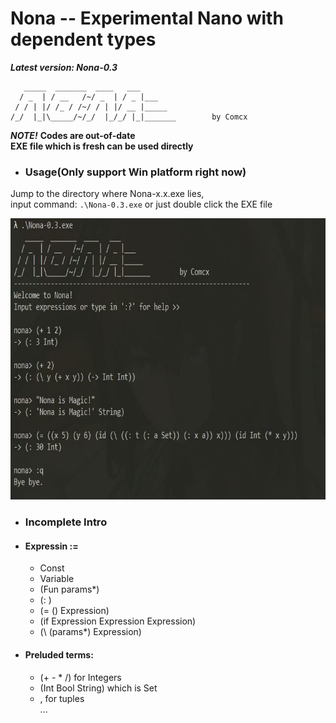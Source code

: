 # Nona -- Experimental Nano with dependent types
***Latest version: Nona-0.3***  

```
   _____  _______  ____   ___ 
  / _  | / __   /~/ _  | / _ |___
 / / | |/ /_ / /~/ / | |/ __ |_____
/_/  |_|\_____/~/_/  |_/_/ |_|_______        by Comcx 

```

***NOTE!***
**Codes are out-of-date**  
**EXE file which is fresh can be used directly**

- ### Usage(Only support Win platform right now)

Jump to the directory where Nona-x.x.exe lies,  
input command: `.\Nona-0.3.exe` or just double click the EXE file

<img width="700" height="450" src="https://github.com/Comcx/Nona/blob/master/repl.jpg"/>

- ### Incomplete Intro  

* #### Expressin :=
  - Const  
  - Variable  
  - (Fun params*)  
  - (: <identity> <type>)  
  - (= (<bindings>) Expression)  
  - (if Expression Expression Expression)
  - (\ (params*) Expression)  
 
 * #### Preluded terms:
   - (+ - * /) for Integers  
   - (Int Bool String) which is Set  
   - , for tuples  
   ...  


